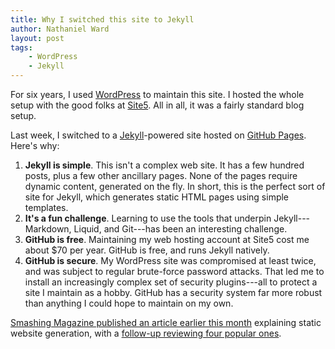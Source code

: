 ```yaml
---
title: Why I switched this site to Jekyll
author: Nathaniel Ward
layout: post
tags: 
    - WordPress
    - Jekyll
---
```


For six years, I used [WordPress](https://www.wordpress.org/) to maintain this site. I hosted the whole setup with the good folks at [Site5](https://www.site5.com/). All in all, it was a fairly standard blog setup.

Last week, I switched to a [Jekyll](http://jekyllrb.com/)-powered site hosted on [GitHub Pages](http://pages.github.com/). Here's why:

1. **Jekyll is simple**. This isn't a complex web site. It has a few hundred posts, plus a few other ancillary pages. None of the pages require dynamic content, generated on the fly. In short, this is the perfect sort of site for Jekyll, which generates static HTML pages using simple templates. 
2. **It's a fun challenge**. Learning to use the tools that underpin Jekyll---Markdown, Liquid, and Git---has been an interesting challenge.
3. **GitHub is free**. Maintaining my web hosting account at Site5 cost me about $70 per year. GitHub is free, and runs Jekyll natively. 
4. **GitHub is secure**. My WordPress site was compromised at least twice, and was subject to regular brute-force password attacks. That led me to install an increasingly complex set of security plugins---all to protect a site I maintain as a hobby. GitHub has a security system far more robust than anything I could hope to maintain on my own. 

[Smashing Magazine published an article earlier this month](http://www.smashingmagazine.com/2015/11/modern-static-website-generators-next-big-thing/) explaining static website generation, with a [follow-up reviewing four popular ones](http://www.smashingmagazine.com/2015/11/static-website-generators-jekyll-middleman-roots-hugo-review/).